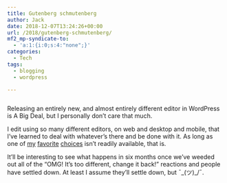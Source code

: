 ```yaml
---
title: Gutenberg schmutenberg
author: Jack
date: 2018-12-07T13:24:26+00:00
url: /2018/gutenberg-schmutenberg/
mf2_mp-syndicate-to:
  - 'a:1:{i:0;s:4:"none";}'
categories:
  - Tech
tags:
  - blogging
  - wordpress

---
```

<div class="wp-block-image">
  <figure class="alignright"><img src="/img/2018/12/Gutenberg-e1544296974950-300x236.jpg" alt="" class="wp-image-2105" srcset="/img/2018/12/Gutenberg-e1544296974950-300x236.jpg 300w, /img/2018/12/Gutenberg-e1544296974950-768x604.jpg 768w, /img/2018/12/Gutenberg-e1544296974950-1024x806.jpg 1024w, /img/2018/12/Gutenberg-e1544296974950.jpg 1322w" sizes="(max-width: 300px) 100vw, 300px" /></figure>
</div>

Releasing an entirely new, and almost entirely different editor in WordPress is A Big Deal, but I personally don&#8217;t care that much.

I edit using so many different editors, on web and desktop and mobile, that I&#8217;ve learned to deal with whatever&#8217;s there and be done with it. As long as one of [my][1] [favorite][2] [choices][3] isn&#8217;t readily available, that is.

It&#8217;ll be interesting to see what happens in six months once we&#8217;ve weeded out all of the &#8220;OMG! It&#8217;s too different, change it back!&#8221; reactions and people have settled down. At least I assume they&#8217;ll settle down, but&nbsp;¯\_(ツ)\_/¯.

 [1]: https://www.vim.org
 [2]: http://www.barebones.com/products/bbedit/
 [3]: https://www.gnu.org/software/emacs/